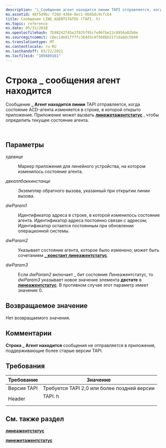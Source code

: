 ```yaml
---
description: '\_Сообщение агент находится линии TAPI отправляется, когда состояние ACD-агента изменяется в строке, в которой открыто приложение. Приложение может вызвать Линежетажентстатус, чтобы определить текущее состояние агента.'
ms.assetid: 48f5d9bc-f20d-4364-8ec1-0b4bdc9cfcb4
title: Сообщение LINE_AGENTSTATUS (TAPI. h)
ms.topic: reference
ms.date: 05/31/2018
ms.openlocfilehash: 7b98242745e2f025f95cfe06fbe22c8956a02b0e
ms.sourcegitcommit: c8ec1ded1ffffc364d3c4f560bb2171da0dc5040
ms.translationtype: MT
ms.contentlocale: ru-RU
ms.lasthandoff: 03/22/2021
ms.locfileid: "105689161"
---
```

# <a name="line_agentstatus-message"></a>Строка \_ сообщения агент находится

Сообщение **\_ Агент находится линии** TAPI отправляется, когда состояние ACD-агента изменяется в строке, в которой открыто приложение. Приложение может вызвать [**линежетажентстатус**](/windows/desktop/api/Tapi/nf-tapi-linegetagentstatusa) , чтобы определить текущее состояние агента.


```C++
            
```



## <a name="parameters"></a>Параметры

<dl> <dt>

*хдевице* 
</dt> <dd>

Маркер приложения для линейного устройства, на котором изменилось состояние агента.

</dd> <dt>

*двкаллбаккинстанце* 
</dt> <dd>

Экземпляр обратного вызова, указанный при открытии линии вызова.

</dd> <dt>

*dwParam1* 
</dt> <dd>

Идентификатор адреса в строке, в которой изменилось состояние агента. Идентификатор адреса постоянно связан с адресом; Идентификатор остается постоянным при обновлении операционной системы.

</dd> <dt>

*dwParam2* 
</dt> <dd>

Указывает состояние агента, которое было изменено; может быть сочетанием [**\_ констант линеажентстатус**](lineagentstatus--constants.md).

</dd> <dt>

*dwParam3* 
</dt> <dd>

Если *dwParam2* включает \_ бит состояния Линеажентстатус, то *dwParam3* указывает новое значение элемента **двстате** в [**линеажентстатус**](/windows/desktop/api/Tapi/ns-tapi-lineagentstatus). В противном случае этот параметр имеет значение 0.

</dd> </dl>

## <a name="return-value"></a>Возвращаемое значение

Нет возвращаемого значения.

## <a name="remarks"></a>Комментарии

**Строка \_ Агент находится** сообщения не отправляется в приложения, поддерживающие более старые версии TAPI.

## <a name="requirements"></a>Требования



| Требование | Значение |
|-------------------------|-----------------------------------------------------------------------------------|
| Версия TAPI<br/> | Требуется TAPI 2,0 или более поздней версии<br/>                                             |
| Header<br/>       | <dl> <dt>TAPI. h</dt> </dl> |



## <a name="see-also"></a>См. также раздел

<dl> <dt>

[**линеажентстатус**](/windows/desktop/api/Tapi/ns-tapi-lineagentstatus)
</dt> <dt>

[**линежетажентстатус**](/windows/desktop/api/Tapi/nf-tapi-linegetagentstatusa)
</dt> </dl>

 

 





